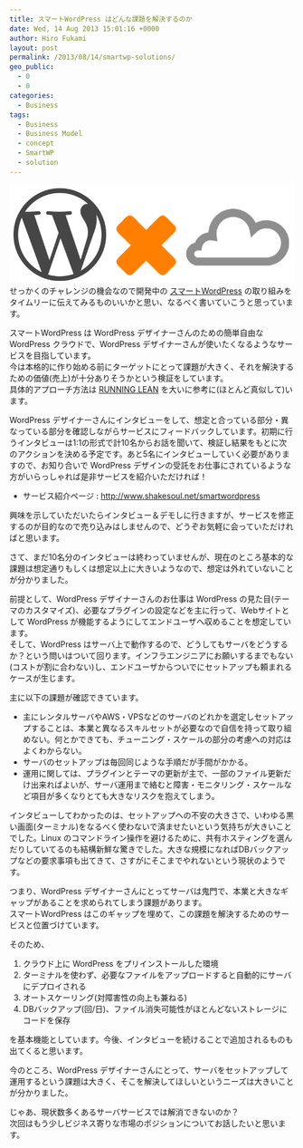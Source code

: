 ```yaml
---
title: スマートWordPress はどんな課題を解決するのか
date: Wed, 14 Aug 2013 15:01:16 +0000
author: Hiro Fukami
layout: post
permalink: /2013/08/14/smartwp-solutions/
geo_public:
  - 0
  - 0
categories:
  - Business
tags:
  - Business
  - Business Model
  - concept
  - SmartWP
  - solution
---
```

<a href="http://www.shakesoul.net/smartwordpress" target="_blank"><img class="alignnone size-full wp-image-1084" alt="headerlogo" src="/images/2013/07/headerlogo.png?resize=787%2C272" data-recalc-dims="1" /></a>  
せっかくのチャレンジの機会なので開発中の <a href="http://www.shakesoul.net/smartwordpress" target="_blank">スマートWordPress</a> の取り組みをタイムリーに伝えてみるものいいかと思い、なるべく書いていこうと思っています。

スマートWordPress は WordPress デザイナーさんのための簡単自由な WordPress クラウドで、WordPress デザイナーさんが使いたくなるようなサービスを目指しています。  
今は本格的に作り始める前にターゲットにとって課題が大きく、それを解決するための価値(売上)が十分ありそうかという検証をしています。  
具体的アプローチ方法は <a title="RUNNING LEAN – アッシュ・マウリャ" href="http://hirofukami.com/2013/08/06/book-runninglean/" target="_blank">RUNNING LEAN</a> を大いに参考に(ほとんど真似して)います。

WordPress デザイナーさんにインタビューをして、想定と合っている部分・異なっている部分を確認しながらサービスにフィードバックしています。初期に行うインタビューは1:1の形式で計10名からお話を聞いて、検証し結果をもとに次のアクションを決める予定です。あと5名にインタビューしていく必要がありますので、お知り合いで WordPress デザインの受託をお仕事にされているような方がいらっしゃれば是非サービスを紹介いただければ！

*   サービス紹介ページ : http://www.shakesoul.net/smartwordpress

興味を示していただいたらインタビュー＆デモしに行きますが、サービスを修正するのが目的なので売り込みはしませんので、どうぞお気軽に会っていただければと思います。

さて、まだ10名分のインタビューは終わっていませんが、現在のところ基本的な課題は想定通りもしくは想定以上に大きいようなので、想定は外れていないことが分かりました。

前提として、WordPress デザイナーさんのお仕事は WordPress の見た目(テーマのカスタマイズ)、必要なプラグインの設定などを主に行って、Webサイトとして WordPress が機能するようにしてエンドユーザへ収めることを想定しています。  
そして、WordPress はサーバ上で動作するので、どうしてもサーバをどうするか？という問いはついて回ります。インフラエンジニアにお願いするまでもない(コストが割に合わない)し、エンドユーザからついでにセットアップも頼まれるケースが生じます。

主に以下の課題が確認できています。

*   主にレンタルサーバやAWS・VPSなどのサーバのどれかを選定しセットアップすることは、本業と異なるスキルセットが必要なので自信を持って取り組めない。何とかできても、チューニング・スケールの部分の考慮への対応はよくわからない。
*   サーバのセットアップは毎回同じような手順だが手間がかかる。
*   運用に関しては、プラグインとテーマの更新が主で、一部のファイル更新だけ出来ればよいが、サーバ運用まで絡むと障害・モニタリング・スケールなど項目が多くなりとても大きなリスクを抱えてしまう。

インタビューしてわかったのは、セットアップへの不安の大きさで、いわゆる黒い画面(ターミナル)をなるべく使わないで済ませたいという気持ちが大きいことでした。Linux のコマンドライン操作を避けるために、共有ホスティングを選んだりしていてるのも結構新鮮な驚きでした。大きな規模になればDBバックアップなどの要求事項も出てきて、さすがにそこまでやれないという現状のようです。

つまり、WordPress デザイナーさんにとってサーバは鬼門で、本業と大きなギャップがあることを求められてしまう課題があります。  
スマートWordPress はこのギャップを埋めて、この課題を解決するためのサービスと位置づけています。

そのため、

1.  クラウド上に WordPress をプリインストールした環境
2.  ターミナルを使わず、必要なファイルをアップロードすると自動的にサーバにデプロイされる
3.  オートスケーリング(対障害性の向上も兼ねる)
4.  DBバックアップ(回/日)、ファイル消失可能性がほとんどないストレージにコードを保存

を基本機能としています。今後、インタビューを続けることで追加されるものも出てくると思います。

今のところ、WordPress デザイナーさんにとって、サーバをセットアップして運用するという課題は大きく、そこを解決してほしいというニーズは大きいことが分かりました。

じゃあ、現状数多くあるサーバサービスでは解消できないのか？  
次回はもう少しビジネス寄りな市場のポジションについてお話したいと思います。